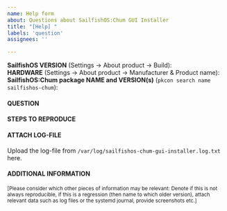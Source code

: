 ```yaml
---
name: Help form
about: Questions about SailfishOS:Chum GUI Installer
title: "[Help] "
labels: 'question'
assignees: ''

---
```


**SailfishOS VERSION** (Settings → About product → Build): 
<br />**HARDWARE** (Settings → About product → Manufacturer & Product name): 
<br />**SailfishOS:Chum package NAME and VERSION(s)** (`pkcon search name sailfishos-chum`): 
<br />

#### QUESTION


#### STEPS TO REPRODUCE


#### ATTACH LOG-FILE

Upload the log-file from `/var/log/sailfishos-chum-gui-installer.log.txt` here.


#### ADDITIONAL INFORMATION

<sub>\[Please consider which other pieces of information may be relevant: Denote if this is not always reproducible, if this is a regression (then name to which older version), attach relevant data such as log files or the systemd journal, provide screenshots etc.\]</sub>
